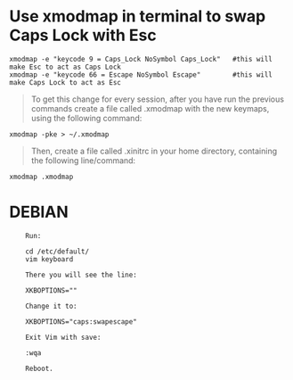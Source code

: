 # Use xmodmap in terminal to swap Caps Lock with Esc
```
xmodmap -e "keycode 9 = Caps_Lock NoSymbol Caps_Lock"   #this will make Esc to act as Caps Lock
xmodmap -e "keycode 66 = Escape NoSymbol Escape"        #this will make Caps Lock to act as Esc
```
> To get this change for every session, after you have run the ​​previous commands create a file called .xmodmap with the new keymaps, using the following command:

`xmodmap -pke > ~/.xmodmap `

> Then, create a file called .xinitrc in your home directory, containing the following line/command:

` xmodmap .xmodmap `


# DEBIAN


```
    Run:

    cd /etc/default/
    vim keyboard

    There you will see the line:

    XKBOPTIONS=""

    Change it to:

    XKBOPTIONS="caps:swapescape"

    Exit Vim with save:

    :wqa

    Reboot.
```
